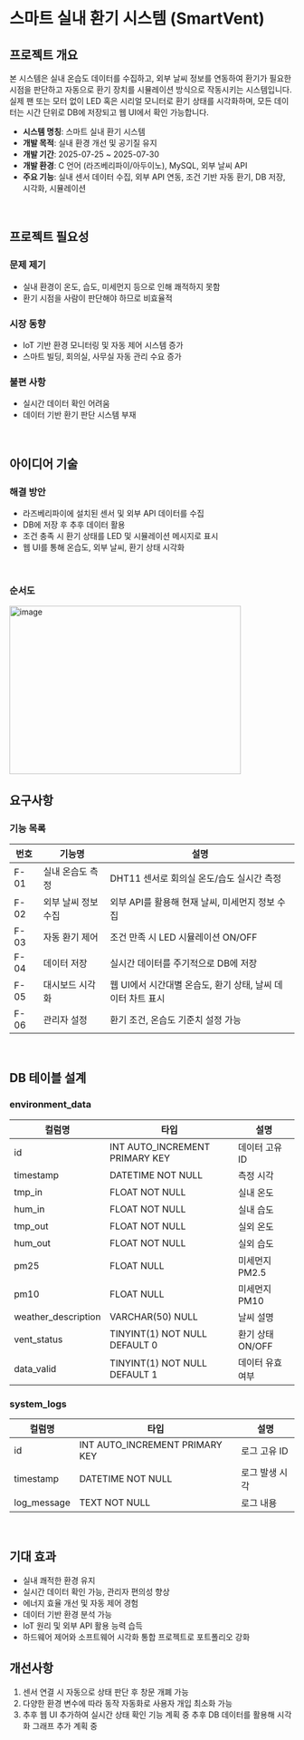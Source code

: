 # 스마트 실내 환기 시스템 (SmartVent)

## 프로젝트 개요
본 시스템은 실내 온습도 데이터를 수집하고, 외부 날씨 정보를 연동하여 환기가 필요한 시점을 판단하고 자동으로 환기 장치를 시뮬레이션 방식으로 작동시키는 시스템입니다.  
실제 팬 또는 모터 없이 LED 혹은 시리얼 모니터로 환기 상태를 시각화하며, 모든 데이터는 시간 단위로 DB에 저장되고 웹 UI에서 확인 가능합니다.

- **시스템 명칭**: 스마트 실내 환기 시스템
- **개발 목적**: 실내 환경 개선 및 공기질 유지
- **개발 기간**: 2025-07-25 ~ 2025-07-30
- **개발 환경**: C 언어 (라즈베리파이/아두이노), MySQL, 외부 날씨 API
- **주요 기능**: 실내 센서 데이터 수집, 외부 API 연동, 조건 기반 자동 환기, DB 저장, 시각화, 시뮬레이션

<br/>

## 프로젝트 필요성

### 문제 제기
- 실내 환경이 온도, 습도, 미세먼지 등으로 인해 쾌적하지 못함
- 환기 시점을 사람이 판단해야 하므로 비효율적

### 시장 동향
- IoT 기반 환경 모니터링 및 자동 제어 시스템 증가
- 스마트 빌딩, 회의실, 사무실 자동 관리 수요 증가

### 불편 사항
- 실시간 데이터 확인 어려움
- 데이터 기반 환기 판단 시스템 부재

<br/>

## 아이디어 기술

### 해결 방안
- 라즈베리파이에 설치된 센서 및 외부 API 데이터를 수집
- DB에 저장 후 추후 데이터 활용
- 조건 충족 시 환기 상태를 LED 및 시뮬레이션 메시지로 표시
- 웹 UI를 통해 온습도, 외부 날씨, 환기 상태 시각화

<br/>

### 순서도
<img width="409" height="297" alt="image" src="https://github.com/user-attachments/assets/671a92a4-710d-4c12-a623-3ef32043e8d7" />

<br/>

## 요구사항

### 기능 목록

| 번호 | 기능명 | 설명 |
| --- | --- | --- |
| F-01 | 실내 온습도 측정 | DHT11 센서로 회의실 온도/습도 실시간 측정 |
| F-02 | 외부 날씨 정보 수집 | 외부 API를 활용해 현재 날씨, 미세먼지 정보 수집 |
| F-03 | 자동 환기 제어 | 조건 만족 시 LED 시뮬레이션 ON/OFF |
| F-04 | 데이터 저장 | 실시간 데이터를 주기적으로 DB에 저장 |
| F-05 | 대시보드 시각화 | 웹 UI에서 시간대별 온습도, 환기 상태, 날씨 데이터 차트 표시 |
| F-06 | 관리자 설정 | 환기 조건, 온습도 기준치 설정 가능 |

<br/>

## DB 테이블 설계

### environment_data

| 컬럼명 | 타입 | 설명 |
| --- | --- | --- |
| id | INT AUTO_INCREMENT PRIMARY KEY | 데이터 고유 ID |
| timestamp | DATETIME NOT NULL | 측정 시각 |
| tmp_in | FLOAT NOT NULL | 실내 온도 |
| hum_in | FLOAT NOT NULL | 실내 습도 |
| tmp_out | FLOAT NOT NULL | 실외 온도 |
| hum_out | FLOAT NOT NULL | 실외 습도 |
| pm25 | FLOAT NULL | 미세먼지 PM2.5 |
| pm10 | FLOAT NULL | 미세먼지 PM10 |
| weather_description | VARCHAR(50) NULL | 날씨 설명 |
| vent_status | TINYINT(1) NOT NULL DEFAULT 0 | 환기 상태 ON/OFF |
| data_valid | TINYINT(1) NOT NULL DEFAULT 1 | 데이터 유효 여부 |

### system_logs

| 컬럼명 | 타입 | 설명 |
| --- | --- | --- |
| id | INT AUTO_INCREMENT PRIMARY KEY | 로그 고유 ID |
| timestamp | DATETIME NOT NULL | 로그 발생 시각 |
| log_message | TEXT NOT NULL | 로그 내용 |

<br/>

## 기대 효과
- 실내 쾌적한 환경 유지
- 실시간 데이터 확인 가능, 관리자 편의성 향상
- 에너지 효율 개선 및 자동 제어 경험
- 데이터 기반 환경 분석 가능
- IoT 원리 및 외부 API 활용 능력 습득
- 하드웨어 제어와 소프트웨어 시각화 통합 프로젝트로 포트폴리오 강화

## 개선사항
1.	센서 연결 시 자동으로 상태 판단 후 창문 개폐 가능
2.	다양한 환경 변수에 따라 동작 자동화로 사용자 개입 최소화 가능
3.	추후 웹 UI 추가하여 실시간 상태 확인 기능 계획 중
   추후 DB 데이터를 활용해 시각화 그래프 추가 계획 중
